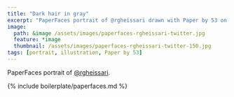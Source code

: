 ```yaml
---
title: "Dark hair in gray"
excerpt: "PaperFaces portrait of @rgheissari drawn with Paper by 53 on an iPad."
image: 
  path: &image /assets/images/paperfaces-rgheissari-twitter.jpg 
  feature: *image
  thumbnail: /assets/images/paperfaces-rgheissari-twitter-150.jpg
tags: [portrait, illustration, Paper by 53]
---
```


PaperFaces portrait of [@rgheissari](http://twitter.com/rgheissari).

{% include boilerplate/paperfaces.md %}
